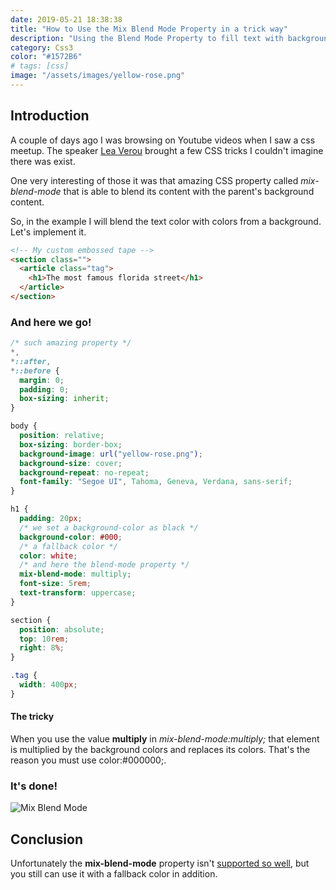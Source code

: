 ```yaml
---
date: 2019-05-21 18:38:38
title: "How to Use the Mix Blend Mode Property in a trick way"
description: "Using the Blend Mode Property to fill text with background color"
category: Css3
color: "#1572B6"
# tags: [css]
image: "/assets/images/yellow-rose.png"
---
```


## Introduction

<!-- a couple of months ago I started to learn CSS3 from scratch. From that day forward -->

A couple of days ago I was browsing on Youtube videos when I saw a css meetup. The speaker [Lea Verou](http://lea.verou.me) brought a few CSS tricks I couldn't imagine there was exist.

One very interesting of those it was that amazing CSS property called _mix-blend-mode_ that is able to blend its content with the parent's background content.

So, in the example I will blend the text color with colors from a background. Let's implement it.

```html
<!-- My custom embossed tape -->
<section class="">
  <article class="tag">
    <h1>The most famous florida street</h1>
  </article>
</section>
```

### And here we go!

```css
/* such amazing property */
*,
*::after,
*::before {
  margin: 0;
  padding: 0;
  box-sizing: inherit;
}

body {
  position: relative;
  box-sizing: border-box;
  background-image: url("yellow-rose.png");
  background-size: cover;
  background-repeat: no-repeat;
  font-family: "Segoe UI", Tahoma, Geneva, Verdana, sans-serif;
}

h1 {
  padding: 20px;
  /* we set a background-color as black */
  background-color: #000;
  /* a fallback color */
  color: white;
  /* and here the blend-mode property */
  mix-blend-mode: multiply;
  font-size: 5rem;
  text-transform: uppercase;
}

section {
  position: absolute;
  top: 10rem;
  right: 8%;
}

.tag {
  width: 400px;
}
```

#### The tricky

When you use the value **multiply** in _mix-blend-mode:multiply;_ that element is multiplied by the background colors and replaces its colors. That's the reason you must use color:#000000;.

### It's done!

![Mix Blend Mode](/assets/images/yellow-rose.png)

## Conclusion

Unfortunately the **mix-blend-mode** property isn't [supported so well](https://developer.mozilla.org/en-US/docs/Web/CSS/mix-blend-mode), but you still can use it with a fallback color in addition.
